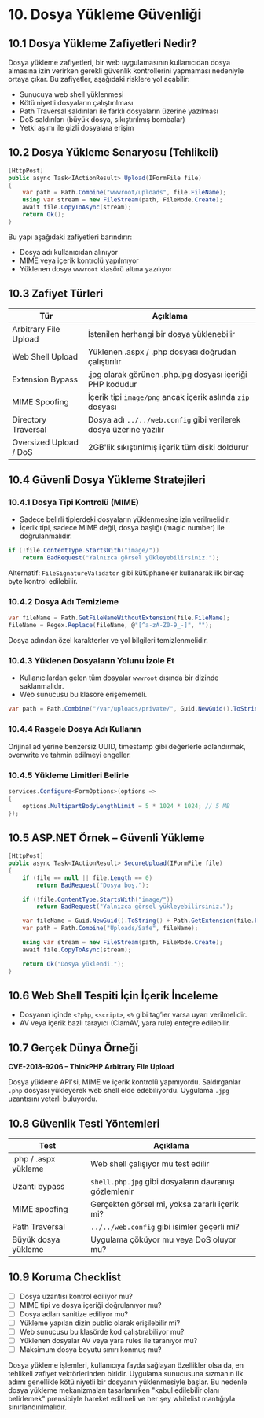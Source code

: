 # 10. Dosya Yükleme Güvenliği

## 10.1 Dosya Yükleme Zafiyetleri Nedir?

Dosya yükleme zafiyetleri, bir web uygulamasının kullanıcıdan dosya almasına izin verirken gerekli güvenlik kontrollerini yapmaması nedeniyle ortaya çıkar. Bu zafiyetler, aşağıdaki risklere yol açabilir:

* Sunucuya web shell yüklenmesi
* Kötü niyetli dosyaların çalıştırılması
* Path Traversal saldırıları ile farklı dosyaların üzerine yazılması
* DoS saldırıları (büyük dosya, sıkıştırılmış bombalar)
* Yetki aşımı ile gizli dosyalara erişim

## 10.2 Dosya Yükleme Senaryosu (Tehlikeli)

```csharp
[HttpPost]
public async Task<IActionResult> Upload(IFormFile file)
{
    var path = Path.Combine("wwwroot/uploads", file.FileName);
    using var stream = new FileStream(path, FileMode.Create);
    await file.CopyToAsync(stream);
    return Ok();
}
```

Bu yapı aşağıdaki zafiyetleri barındırır:

* Dosya adı kullanıcıdan alınıyor
* MIME veya içerik kontrolü yapılmıyor
* Yüklenen dosya `wwwroot` klasörü altına yazılıyor

## 10.3 Zafiyet Türleri

| Tür                    | Açıklama                                                          |
| ---------------------- | ----------------------------------------------------------------- |
| Arbitrary File Upload  | İstenilen herhangi bir dosya yüklenebilir                         |
| Web Shell Upload       | Yüklenen .aspx / .php dosyası doğrudan çalıştırılır               |
| Extension Bypass       | .jpg olarak görünen .php.jpg dosyası içeriği PHP kodudur          |
| MIME Spoofing          | İçerik tipi `image/png` ancak içerik aslında `zip` dosyası        |
| Directory Traversal    | Dosya adı `../../web.config` gibi verilerek dosya üzerine yazılır |
| Oversized Upload / DoS | 2GB'lik sıkıştırılmış içerik tüm diski doldurur                   |

## 10.4 Güvenli Dosya Yükleme Stratejileri

### 10.4.1 Dosya Tipi Kontrolü (MIME)

* Sadece belirli tiplerdeki dosyaların yüklenmesine izin verilmelidir.
* İçerik tipi, sadece MIME değil, dosya başlığı (magic number) ile doğrulanmalıdır.

```csharp
if (!file.ContentType.StartsWith("image/"))
    return BadRequest("Yalnızca görsel yükleyebilirsiniz.");
```

Alternatif: `FileSignatureValidator` gibi kütüphaneler kullanarak ilk birkaç byte kontrol edilebilir.

### 10.4.2 Dosya Adı Temizleme

```csharp
var fileName = Path.GetFileNameWithoutExtension(file.FileName);
fileName = Regex.Replace(fileName, @"[^a-zA-Z0-9_-]", "");
```

Dosya adından özel karakterler ve yol bilgileri temizlenmelidir.

### 10.4.3 Yüklenen Dosyaların Yolunu İzole Et

* Kullanıcılardan gelen tüm dosyalar `wwwroot` dışında bir dizinde saklanmalıdır.
* Web sunucusu bu klasöre erişememeli.

```csharp
var path = Path.Combine("/var/uploads/private/", Guid.NewGuid().ToString());
```

### 10.4.4 Rasgele Dosya Adı Kullanın

Orijinal ad yerine benzersiz UUID, timestamp gibi değerlerle adlandırmak, overwrite ve tahmin edilmeyi engeller.

### 10.4.5 Yükleme Limitleri Belirle

```csharp
services.Configure<FormOptions>(options =>
{
    options.MultipartBodyLengthLimit = 5 * 1024 * 1024; // 5 MB
});
```

## 10.5 ASP.NET Örnek – Güvenli Yükleme

```csharp
[HttpPost]
public async Task<IActionResult> SecureUpload(IFormFile file)
{
    if (file == null || file.Length == 0)
        return BadRequest("Dosya boş.");

    if (!file.ContentType.StartsWith("image/"))
        return BadRequest("Yalnızca görsel yükleyebilirsiniz.");

    var fileName = Guid.NewGuid().ToString() + Path.GetExtension(file.FileName);
    var path = Path.Combine("Uploads/Safe", fileName);

    using var stream = new FileStream(path, FileMode.Create);
    await file.CopyToAsync(stream);

    return Ok("Dosya yüklendi.");
}
```

## 10.6 Web Shell Tespiti İçin İçerik İnceleme

* Dosyanın içinde `<?php`, `<script>`, `<%` gibi tag’ler varsa uyarı verilmelidir.
* AV veya içerik bazlı tarayıcı (ClamAV, yara rule) entegre edilebilir.

## 10.7 Gerçek Dünya Örneği

**CVE-2018-9206 – ThinkPHP Arbitrary File Upload**

Dosya yükleme API'si, MIME ve içerik kontrolü yapmıyordu. Saldırganlar `.php` dosyası yükleyerek web shell elde edebiliyordu. Uygulama `.jpg` uzantısını yeterli buluyordu.

## 10.8 Güvenlik Testi Yöntemleri

| Test                 | Açıklama                                              |
| -------------------- | ----------------------------------------------------- |
| .php / .aspx yükleme | Web shell çalışıyor mu test edilir                    |
| Uzantı bypass        | `shell.php.jpg` gibi dosyaların davranışı gözlemlenir |
| MIME spoofing        | Gerçekten görsel mi, yoksa zararlı içerik mi?         |
| Path Traversal       | `../../web.config` gibi isimler geçerli mi?           |
| Büyük dosya yükleme  | Uygulama çöküyor mu veya DoS oluyor mu?               |

## 10.9 Koruma Checklist

* [ ] Dosya uzantısı kontrol ediliyor mu?
* [ ] MIME tipi ve dosya içeriği doğrulanıyor mu?
* [ ] Dosya adları sanitize ediliyor mu?
* [ ] Yükleme yapılan dizin public olarak erişilebilir mi?
* [ ] Web sunucusu bu klasörde kod çalıştırabiliyor mu?
* [ ] Yüklenen dosyalar AV veya yara rules ile taranıyor mu?
* [ ] Maksimum dosya boyutu sınırı konmuş mu?

Dosya yükleme işlemleri, kullanıcıya fayda sağlayan özellikler olsa da, en tehlikeli zafiyet vektörlerinden biridir. Uygulama sunucusuna sızmanın ilk adımı genellikle kötü niyetli bir dosyanın yüklenmesiyle başlar. Bu nedenle dosya yükleme mekanizmaları tasarlanırken "kabul edilebilir olanı belirlemek" prensibiyle hareket edilmeli ve her şey whitelist mantığıyla sınırlandırılmalıdır.
